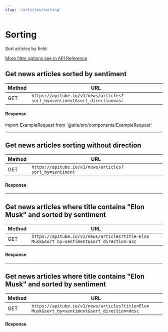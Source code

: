 ```yaml
---
slug: '/articles/sorting'
---
```


# Sorting

Sort articles by field

[More filter options see in API Reference](/api-reference/get-articles)

## Get news articles sorted by sentiment

| Method | URL                                                                        |
|--------|----------------------------------------------------------------------------|
| GET    | `https://apitube.io/v1/news/articles?sort_by=sentiment&sort_direction=asc` |

#### Response
import ExampleRequest from '@site/src/components/ExampleRequest'

<ExampleRequest url="https://apitube.io/v1/news/articles?limit=2"></ExampleRequest>

---

## Get news articles sorting without direction

| Method | URL                                                     |
|--------|---------------------------------------------------------|
| GET    | `https://apitube.io/v1/news/articles?sort_by=sentiment` |

#### Response
<ExampleRequest url="https://apitube.io/v1/news/articles?limit=2"></ExampleRequest>

---

## Get news articles where title contains "Elon Musk" and sorted by sentiment

| Method | URL                                                                                        |
|--------|--------------------------------------------------------------------------------------------|
| GET    | `https://apitube.io/v1/news/articles?title=Elon Musk&sort_by=sentiment&sort_direction=asc` |

#### Response

<ExampleRequest url="https://apitube.io/v1/news/articles?limit=2&title=Elon Musk&sort_by=sentiment&sort_direction=asc"></ExampleRequest>

---

## Get news articles where title contains "Elon Musk" and sorted by sentiment

| Method | URL                                                                                         |
|--------|---------------------------------------------------------------------------------------------|
| GET    | `https://apitube.io/v1/news/articles?title=Elon Musk&sort_by=sentiment&sort_direction=desc` |

#### Response

<ExampleRequest url="https://apitube.io/v1/news/articles?limit=2&title=Elon Musk&sort_by=sentiment&sort_direction=desc"></ExampleRequest>
